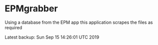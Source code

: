 # EPMgrabber
Using a database from the EPM app this application scrapes the files as required


Latest backup: Sun Sep 15 14:26:01 UTC 2019
